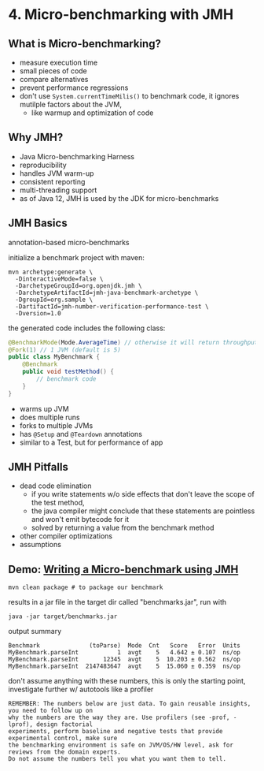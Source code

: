 # 4. Micro-benchmarking with JMH

## What is Micro-benchmarking?

- measure execution time
- small pieces of code
- compare alternatives
- prevent performance regressions
- don't use `System.currentTimeMilis()` to benchmark code, it ignores mutilple factors about the JVM,
    - like warmup and optimization of code

## Why JMH?

- Java Micro-benchmarking Harness
- reproducibility
- handles JVM warm-up
- consistent reporting
- multi-threading support
- as of Java 12, JMH is used by the JDK for micro-benchmarks

## JMH Basics

annotation-based micro-benchmarks

initialize a benchmark project with maven:
```shell
mvn archetype:generate \
  -DinteractiveMode=false \
  -DarchetypeGroupId=org.openjdk.jmh \
  -DarchetypeArtifactId=jmh-java-benchmark-archetype \
  -DgroupId=org.sample \
  -DartifactId=jmh-number-verification-performance-test \
  -Dversion=1.0
```

the generated code includes the following class:
```java
@BenchmarkMode(Mode.AverageTime) // otherwise it will return throughput (# operations per time unit)
@Fork(1) // 1 JVM (default is 5)
public class MyBenchmark {
    @Benchmark
    public void testMethod() {
        // benchmark code
    }
}
```

- warms up JVM
- does multiple runs
- forks to multiple JVMs
- has `@Setup` and `@Teardown` annotations
- similar to a Test, but for performance of app

## JMH Pitfalls

- dead code elimination
    - if you write statements w/o side effects that don't leave the scope of the test method,
    - the java compiler might conclude that these statements are pointless and won't emit bytecode for it
    - solved by returning a value from the benchmark method
- other compiler optimizations
- assumptions

## Demo: [Writing a Micro-benchmark using JMH](src/main/java/org/sample/MyBenchmark.java)

```shell
mvn clean package # to package our benchmark
```

results in a jar file in the target dir called "benchmarks.jar", run with

```shell
java -jar target/benchmarks.jar
```
output summary

```text
Benchmark              (toParse)  Mode  Cnt   Score   Error  Units
MyBenchmark.parseInt           1  avgt    5   4.642 ± 0.107  ns/op
MyBenchmark.parseInt       12345  avgt    5  10.203 ± 0.562  ns/op
MyBenchmark.parseInt  2147483647  avgt    5  15.060 ± 0.359  ns/op
```

don't assume anything with these numbers, this is only the starting point, investigate further w/ autotools like a profiler

```text
REMEMBER: The numbers below are just data. To gain reusable insights, you need to follow up on
why the numbers are the way they are. Use profilers (see -prof, -lprof), design factorial
experiments, perform baseline and negative tests that provide experimental control, make sure
the benchmarking environment is safe on JVM/OS/HW level, ask for reviews from the domain experts.
Do not assume the numbers tell you what you want them to tell.
```
